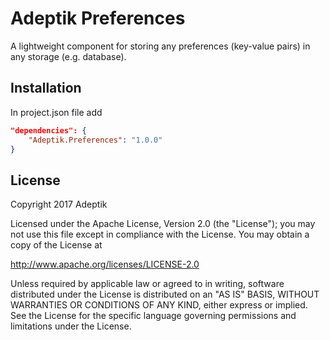 # Adeptik Preferences
A lightweight component for storing any preferences (key-value pairs) in any storage (e.g. database).

## Installation

In project.json file add

```json
"dependencies": {
    "Adeptik.Preferences": "1.0.0"
}
```

## License

Copyright 2017 Adeptik

Licensed under the Apache License, Version 2.0 (the "License");
you may not use this file except in compliance with the License.
You may obtain a copy of the License at

   http://www.apache.org/licenses/LICENSE-2.0

Unless required by applicable law or agreed to in writing, software
distributed under the License is distributed on an "AS IS" BASIS,
WITHOUT WARRANTIES OR CONDITIONS OF ANY KIND, either express or implied.
See the License for the specific language governing permissions and
limitations under the License.
